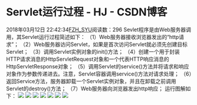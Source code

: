 # Servlet运行过程 - HJ - CSDN博客
2018年03月12日 22:42:34[FZH_SYU](https://me.csdn.net/feizaoSYUACM)阅读数：296
Sevlet程序是由Web服务器调用，其Servlet运行过程简述如下：
（1）Web服务器接收浏览器发出的“http请求”；
（2）Web服务器访问Servlet，如果是首次访问Servlet就必须先创建目标Servlet；
（3）调用Servlet实例对象的init()方法；
（4）创建一个用于封装HTTP请求消息的HttpServletRequest对象和一个代表HTTP响应消息的HttpServletResponse对象；
（5）调用Servlet的service()方法并将请求和响应对象作为参数传递进去。注意，Servlet容器调用service()方法对请求处理；
（6）返回Service方法，服务器卸载一个Servlet实例对象，并且在卸载之前调用Servlet的destroy()方法；
（7）Web服务器向浏览器发出http响应；
运行图解如下：
![](https://img-blog.csdn.net/2018031222411648)
![](https://img-blog.csdn.net/20180312224128768)
![](https://img-blog.csdn.net/20180312224138198)
![](https://img-blog.csdn.net/20180312224149220)
![](https://img-blog.csdn.net/20180312224159173)
![](https://img-blog.csdn.net/20180312224209442)
![](https://img-blog.csdn.net/2018031222422167)
